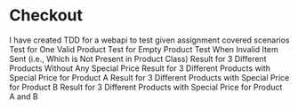 # Checkout

I have created TDD for a webapi to test given assignment 
covered scenarios
Test for One Valid Product
Test for Empty Product
Test When Invalid Item Sent (i.e., Which is Not Present in Product Class)
Result for 3 Different Products Without Any Special Price
Result for 3 Different Products with Special Price for Product A
Result for 3 Different Products with Special Price for Product B
Result for 3 Different Products with Special Price for Product A and B
